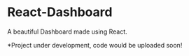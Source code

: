 # React-Dashboard

A beautiful Dashboard made using React.

*Project under development, code would be uploaded soon!
